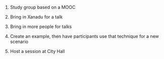 
1) Study group based on a MOOC

2) Bring in Xanadu for a talk

3) Bring in more people for talks

4) Create an example, then have participants use that technique for a new scenario

5) Host a session at City Hall

